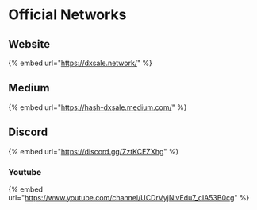 # Official Networks

## Website

{% embed url="https://dxsale.network/" %}

## Medium

{% embed url="https://hash-dxsale.medium.com/" %}

## Discord

{% embed url="https://discord.gg/ZztKCEZXhg" %}

### Youtube

{% embed url="https://www.youtube.com/channel/UCDrVyjNivEdu7_cIA53B0cg" %}



